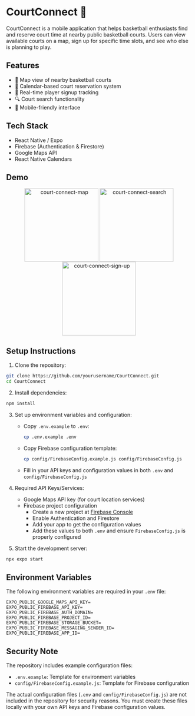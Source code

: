 # CourtConnect 🏀

CourtConnect is a mobile application that helps basketball enthusiasts find and reserve court time at nearby public basketball courts. Users can view available courts on a map, sign up for specific time slots, and see who else is planning to play.

## Features

- 📍 Map view of nearby basketball courts
- 📅 Calendar-based court reservation system
- 👥 Real-time player signup tracking
- 🔍 Court search functionality
- 📱 Mobile-friendly interface

## Tech Stack

- React Native / Expo
- Firebase (Authentication & Firestore)
- Google Maps API
- React Native Calendars

## Demo
<p align = "center">
<img align = "center" width="200" alt="court-connect-map" src="https://github.com/user-attachments/assets/85d65aa1-a422-4af3-b855-4881304dce42"> <img align = "center" width="200" alt="court-connect-search" src="https://github.com/user-attachments/assets/520eb451-e0c2-4901-bb5c-798caa77f876"> <img align = "center" width="200" alt="court-connect-sign-up" src="https://github.com/user-attachments/assets/4c6746f4-618f-4018-abe1-15b2453f8954">
</p>


## Setup Instructions

1. Clone the repository:
```bash
git clone https://github.com/yourusername/CourtConnect.git
cd CourtConnect
```

2. Install dependencies:
```bash
npm install
```

3. Set up environment variables and configuration:
   - Copy `.env.example` to `.env`:
     ```bash
     cp .env.example .env
     ```
   - Copy Firebase configuration template:
     ```bash
     cp config/FirebaseConfig.example.js config/FirebaseConfig.js
     ```
   - Fill in your API keys and configuration values in both `.env` and `config/FirebaseConfig.js`

4. Required API Keys/Services:
   - Google Maps API key (for court location services)
   - Firebase project configuration
     - Create a new project at [Firebase Console](https://console.firebase.google.com)
     - Enable Authentication and Firestore
     - Add your app to get the configuration values
     - Add these values to both `.env` and ensure `FirebaseConfig.js` is properly configured

5. Start the development server:
```bash
npx expo start
```

## Environment Variables

The following environment variables are required in your `.env` file:

```
EXPO_PUBLIC_GOOGLE_MAPS_API_KEY=
EXPO_PUBLIC_FIREBASE_API_KEY=
EXPO_PUBLIC_FIREBASE_AUTH_DOMAIN=
EXPO_PUBLIC_FIREBASE_PROJECT_ID=
EXPO_PUBLIC_FIREBASE_STORAGE_BUCKET=
EXPO_PUBLIC_FIREBASE_MESSAGING_SENDER_ID=
EXPO_PUBLIC_FIREBASE_APP_ID=
```

## Security Note

The repository includes example configuration files:
- `.env.example`: Template for environment variables
- `config/FirebaseConfig.example.js`: Template for Firebase configuration

The actual configuration files (`.env` and `config/FirebaseConfig.js`) are not included in the repository for security reasons. You must create these files locally with your own API keys and Firebase configuration values.


